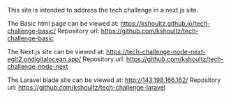 This site is intended to address the tech challenge in a next.js site.

The Basic html page can be viewed at: https://kshoultz.github.io/tech-challenge-basic/
Repository url: https://github.com/kshoultz/tech-challenge-basic

The Next.js site can be viewed at: https://tech-challenge-node-next-eglt2.ondigitalocean.app/
Repository url: https://github.com/kshoultz/tech-challenge-node-next

The Laravel blade site can be viewed at: http://143.198.166.162/
Repository url: https://github.com/kshoultz/tech-challenge-laravel
